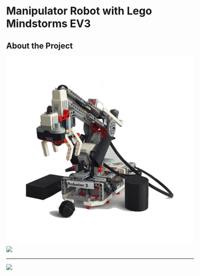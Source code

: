 # Manipulator Robot with Lego Mindstorms EV3

## About the Project

<img src="figures/Picture 1.png"  />  

<img src="figures/2.gif"  />  

---

<img src="figures/3.gif"  />  
